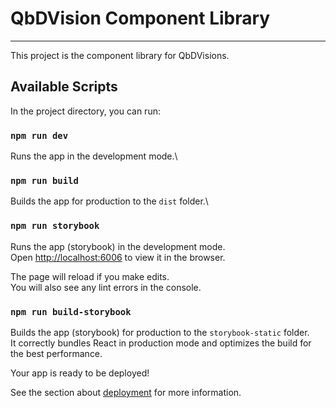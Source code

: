 # QbDVision Component Library

---

This project is the component library for QbDVisions.

## Available Scripts

In the project directory, you can run:

### `npm run dev`
Runs the app in the development mode.\

### `npm run build`
Builds the app for production to the `dist` folder.\

### `npm run storybook`

Runs the app (storybook) in the development mode.\
Open [http://localhost:6006](http://localhost:6006) to view it in the browser.

The page will reload if you make edits.\
You will also see any lint errors in the console.

### `npm run build-storybook`

Builds the app (storybook) for production to the `storybook-static` folder.\
It correctly bundles React in production mode and optimizes the build for the best performance.

Your app is ready to be deployed!

See the section about [deployment](https://storybook.js.org/docs/react/sharing/publish-storybook) for more information.
